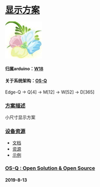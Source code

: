 # [显示方案](https://github.com/OS-Q/D129)
[![sites](OS-Q/qitas.png)](http://www.OS-Q.com)
#### 归属arduino：[W18](https://github.com/OS-Q/W15)
#### 关于系统架构：[OS-Q](https://github.com/OS-Q/OS-Q)

Edge-Q -> Q[4] -> M[12] -> W[52] -> D[365]

### [方案描述](https://github.com/OS-Q/D129/wiki) 

小尺寸显示方案

### [设备资源](https://github.com/OS-Q/D129) 

* [文档](docs/)
* [资源](src/)
* [示例](examples/)


### [OS-Q : Open Solution & Open Source](http://www.OS-Q.com/D129)
####  2019-8-13
